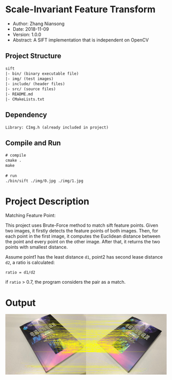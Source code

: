 # Scale-Invariant Feature Transform

* Author: Zhang Niansong
* Date: 2018-11-09
* Version: 1.0.0
* Abstract: A SIFT implementation that is independent on OpenCV

## Project Structure
```
sift
|- bin/ (binary executable file)
|- img/ (test images)
|- include/ (header files)
|- src/ (source files)
|- README.md
|- CMakeLists.txt
```

## Dependency
```
Library: CImg.h (already included in project)
```


## Compile and Run
```
# compile
cmake .
make

# run
./bin/sift ./img/0.jpg ./img/1.jpg
```

# Project Description

Matching Feature Point:

This project uses Brute-Force method to match sift feature points. Given two images, it firstly detects the feature points of both images. Then, for each point in the first image, it computes the Euclidean distance between the point and every point on the other image. After that, it returns the two points with smallest distance.

Assume point1 has the least distance `d1`, point2 has second lease distance `d2`, a ratio is calculated:
```
ratio = d1/d2
```
if `ratio` > 0.7, the program considers the pair as a match.


# Output
![window](./sift.png)


